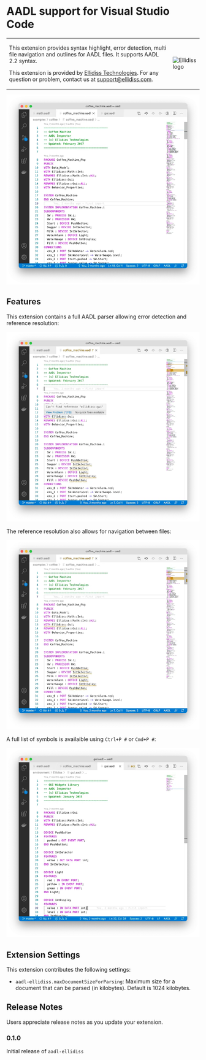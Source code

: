 # AADL support for Visual Studio Code

<table>
<tr>
<td>
    <p>
    This extension provides syntax highlight, error detection, multi file navigation and outlines for AADL files. It supports AADL 2.2 syntax.
    </p>
    <p>
    This extension is provided by <a href="https://www.ellidiss.com">Ellidiss Technologies</a>. For any question or problem,  contact us at <a href="mailto:support@ellidiss.com">support@ellidiss.com</a>.
    </p>
</td>
<td> <img src="https://www.ellidiss.fr/public/chrome/site/logoEllidiss.png" alt="Ellidiss logo"/> </td>
</tr>
</table>

![Syntax](assets/syntax.webp)

## Features

This extension contains a full AADL parser allowing error detection and reference resolution:

![Error](assets/referenceError.webp)

The reference resolution also allows for navigation between files:

![Navigation](assets/navigation.webp)

A full list of symbols is availaible using `Ctrl+P #` or `Cmd+P #`:

![Navigation](assets/symbols.webp)

## Extension Settings

This extension contributes the following settings:

* `aadl-ellidiss.maxDocumentSizeForParsing`: Maximum size for a document that can be parsed (in kilobytes). Default is 1024 kilobytes.

## Release Notes

Users appreciate release notes as you update your extension.

### 0.1.0

Initial release of `aadl-ellidiss`
